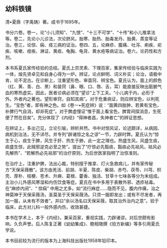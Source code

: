 ## 幼科铁镜

清•夏鼎（字禹铸）著。成书于1695年。

书分六卷。卷一，论“小儿须知”、“九恨”、“十三不可学”、“十传”和小儿推拿法等。卷二，先论小儿诊法，次论脐风，胎寒、胎热、胎毒发丹、胎黄、蒸变等证治。卷三，论惊、痫、痉三病的证治。卷四、五，论麻疹、腹痛、吐泻、痢疾、疟疾、咳嗽、疳疾、淋证、黄疸、龟胸、龟背、黄水疮等病证治。卷六，论药性和方剂。

本书系夏氏家传经验的总结。夏氏上宗灵素、下理百家，集家传经验与临床实践为一体，熔先贤卓见和自身心得为一炉。辨证，论点鲜明、词义朴实；论治，语极中肯，论不泥古。在诊断上，注重望形色、审苗窍、辨宝色。夏氏认为，面上的颜色（红、黄、青、白、黑）和苗窍（鼻、眼、口、唇、舌，耳）能直接反映出脏腑气血的寒热虚实。因此，医者诊病必须在“望诊”上下工夫。“小儿病于内，必形于外。外者内之著也。望形审窍，自知其病”。对于危重病证，则应辨宝色，以判死生。“宝色”者，即有神之色。如《卷一•死症辨》说：“面黄四肢肿，若黄有宝色，补脾行气自消，却非死症”。对于脾虚慢证“惟于面上看宝色，脾胃间探消息，生死便了然在目矣”。充分体现了《内经》“得神者昌，失神者亡”的辨证思想。

在辨证上，多出己见，立论引喻，辨析井然。书中对惊风证，论述颇详，从病因、病机到治法，无不详尽。并专列“辟诸惊之名之谬”一节，力辟时弊。夏氏认为“惊生于心，痰生于脾，风生于肝、热生于肺，此一定之理也。热盛生风，风盛生痰，痰盛生惊，此贼邪逆克必至之势”。提出了“疗惊必先豁痰，豁痰必先袪风，袪风必先解热”、“若解热必先袪邪”的治疗原则，为后世医家指明了治惊准则。

在治疗上，注重护脾，法出心裁，特别擅于推拿、灯火急救病儿，并有家传秘方“天保采薇散”。该方由羌活、前胡、半夏、陈皮、柴胡、赤芍、茯苓、川芎、枳壳、厚朴、桔梗、苍术、升麻、葛根、藿香、独活、甘草十七味各等分为末组成。主治小儿外感风寒湿和内伤饮食等症。夏氏在书中多用于表散外邪、透疹袪毒。在“麻疹内闭”、“ 惊痫” 中用之尤多。如“流行麻症……隐而不见，腹内作痛，治之神莫神于天保采薇汤，圣莫圣于天保采薇汤。只须一服即发出；或有不尽发者，再加一服，从未有不效者”。并曰“余以汤名曰天保采薇，取其治外治内之意”。验于临床，此方对儿科一般外感内伤，收效甚捷。

本书在学术上，本于《内经》，兼采百家，重视实践，力辟诸谬。对后世颇有影响，久负声誉。后人陈复正著《幼幼集成》、鲍相璈撰《验方新编》等多引用夏氏学说。

本书目前较为流行的版本为上海科技出版社1958年铅印本。
